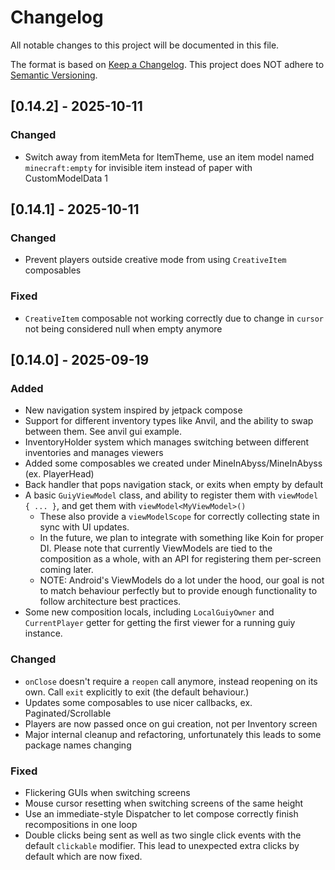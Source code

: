 # Changelog

All notable changes to this project will be documented in this file.

The format is based on [Keep a Changelog](https://keepachangelog.com/en/1.1.0/).
This project does NOT adhere to [Semantic Versioning](https://semver.org/spec/v2.0.0.html).

## [0.14.2] - 2025-10-11

### Changed
- Switch away from itemMeta for ItemTheme, use an item model named `minecraft:empty` for invisible item instead of paper with CustomModelData 1

## [0.14.1] - 2025-10-11

### Changed
- Prevent players outside creative mode from using `CreativeItem` composables

### Fixed
- `CreativeItem` composable not working correctly due to change in `cursor` not being considered null when empty anymore

## [0.14.0] - 2025-09-19

### Added
- New navigation system inspired by jetpack compose
- Support for different inventory types like Anvil, and the ability to swap between them. See anvil gui example.
- InventoryHolder system which manages switching between different inventories and manages viewers
- Added some composables we created under MineInAbyss/MineInAbyss (ex. PlayerHead)
- Back handler that pops navigation stack, or exits when empty by default
- A basic `GuiyViewModel` class, and ability to register them with `viewModel { ... }`, and get them with `viewModel<MyViewModel>()`
  - These also provide a `viewModelScope` for correctly collecting state in sync with UI updates.
  - In the future, we plan to integrate with something like Koin for proper DI. Please note that currently ViewModels are tied to the composition as a whole, with an API for registering them per-screen coming later.
  - NOTE: Android's ViewModels do a lot under the hood, our goal is not to match behaviour perfectly but to provide enough functionality to follow architecture best practices.
- Some new composition locals, including `LocalGuiyOwner` and `CurrentPlayer` getter for getting the first viewer for a running guiy instance.

### Changed
- `onClose` doesn't require a `reopen` call anymore, instead reopening on its own. Call `exit` explicitly to exit (the default behaviour.)
- Updates some composables to use nicer callbacks, ex. Paginated/Scrollable
- Players are now passed once on gui creation, not per Inventory screen
- Major internal cleanup and refactoring, unfortunately this leads to some package names changing

### Fixed
- Flickering GUIs when switching screens
- Mouse cursor resetting when switching screens of the same height
- Use an immediate-style Dispatcher to let compose correctly finish recompositions in one loop
- Double clicks being sent as well as two single click events with the default `clickable` modifier. This lead to unexpected extra clicks by default which are now fixed.
